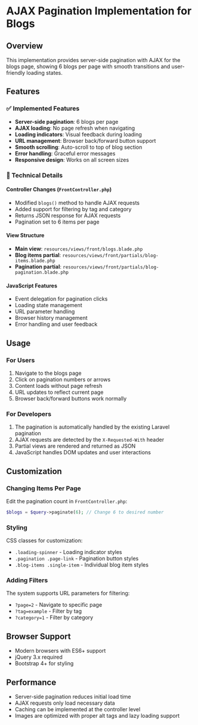 # AJAX Pagination Implementation for Blogs

## Overview

This implementation provides server-side pagination with AJAX for the blogs page, showing 6 blogs per page with smooth transitions and user-friendly loading states.

## Features

### ✅ Implemented Features

-   **Server-side pagination**: 6 blogs per page
-   **AJAX loading**: No page refresh when navigating
-   **Loading indicators**: Visual feedback during loading
-   **URL management**: Browser back/forward button support
-   **Smooth scrolling**: Auto-scroll to top of blog section
-   **Error handling**: Graceful error messages
-   **Responsive design**: Works on all screen sizes

### 🔧 Technical Details

#### Controller Changes (`FrontController.php`)

-   Modified `blogs()` method to handle AJAX requests
-   Added support for filtering by tag and category
-   Returns JSON response for AJAX requests
-   Pagination set to 6 items per page

#### View Structure

-   **Main view**: `resources/views/front/blogs.blade.php`
-   **Blog items partial**: `resources/views/front/partials/blog-items.blade.php`
-   **Pagination partial**: `resources/views/front/partials/blog-pagination.blade.php`

#### JavaScript Features

-   Event delegation for pagination clicks
-   Loading state management
-   URL parameter handling
-   Browser history management
-   Error handling and user feedback

## Usage

### For Users

1. Navigate to the blogs page
2. Click on pagination numbers or arrows
3. Content loads without page refresh
4. URL updates to reflect current page
5. Browser back/forward buttons work normally

### For Developers

1. The pagination is automatically handled by the existing Laravel pagination
2. AJAX requests are detected by the `X-Requested-With` header
3. Partial views are rendered and returned as JSON
4. JavaScript handles DOM updates and user interactions

## Customization

### Changing Items Per Page

Edit the pagination count in `FrontController.php`:

```php
$blogs = $query->paginate(6); // Change 6 to desired number
```

### Styling

CSS classes for customization:

-   `.loading-spinner` - Loading indicator styles
-   `.pagination .page-link` - Pagination button styles
-   `.blog-items .single-item` - Individual blog item styles

### Adding Filters

The system supports URL parameters for filtering:

-   `?page=2` - Navigate to specific page
-   `?tag=example` - Filter by tag
-   `?category=1` - Filter by category

## Browser Support

-   Modern browsers with ES6+ support
-   jQuery 3.x required
-   Bootstrap 4+ for styling

## Performance

-   Server-side pagination reduces initial load time
-   AJAX requests only load necessary data
-   Caching can be implemented at the controller level
-   Images are optimized with proper alt tags and lazy loading support
